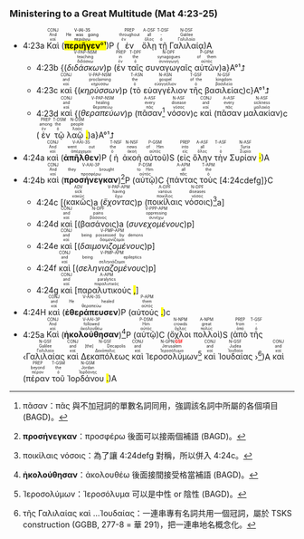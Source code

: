 ### Ministering to a Great Multitude (Mat 4:23-25)

- 4:23a <RUBY><ruby><ruby>Καὶ<rt>καί</rt></ruby><rt>And</rt></ruby><rt>CONJ</rt></RUBY> (<mark><RUBY><ruby><ruby><strong><strong>περιῆγεν</strong></strong><rt>περιάγω</rt></ruby><rt>He was going</rt></ruby><rt>V-IAI-3S</rt></RUBY>°¹</mark>)P (<RUBY><ruby><ruby>ἐν<rt>ἐν</rt></ruby><rt>throughout</rt></ruby><rt>PREP</rt></RUBY> <RUBY><ruby><ruby>ὅλῃ<rt>ὅλος</rt></ruby><rt>all</rt></ruby><rt>A-DSF</rt></RUBY> <RUBY><ruby><ruby>τῇ<rt>ὁ</rt></ruby><rt>-</rt></ruby><rt>T-DSF</rt></RUBY> <RUBY><ruby><ruby>Γαλιλαίᾳ<rt>Γαλιλαία</rt></ruby><rt>Galilee</rt></ruby><rt>N-DSF</rt></RUBY>)A 
	- 4:23b {(<RUBY><ruby><ruby><em><em>διδάσκων</em></em><rt>διδάσκω</rt></ruby><rt>teaching</rt></ruby><rt>V-PAP-NSM</rt></RUBY>)p (<RUBY><ruby><ruby>ἐν<rt>ἐν</rt></ruby><rt>in</rt></ruby><rt>PREP</rt></RUBY> <RUBY><ruby><ruby>ταῖς<rt>ὁ</rt></ruby><rt>the</rt></ruby><rt>T-DPF</rt></RUBY> <RUBY><ruby><ruby>συναγωγαῖς<rt>συναγωγή</rt></ruby><rt>synagogues</rt></ruby><rt>N-DPF</rt></RUBY> <RUBY><ruby><ruby>αὐτῶν<rt>αὐτός</rt></ruby><rt>of them</rt></ruby><rt>P-GPM</rt></RUBY>)a}A°¹⮥
	- 4:23c <RUBY><ruby><ruby>καὶ<rt>καί</rt></ruby><rt>and</rt></ruby><rt>CONJ</rt></RUBY> {(<RUBY><ruby><ruby><em><em>κηρύσσων</em></em><rt>κηρύσσω</rt></ruby><rt>proclaiming</rt></ruby><rt>V-PAP-NSM</rt></RUBY>)p (<RUBY><ruby><ruby>τὸ<rt>ὁ</rt></ruby><rt>the</rt></ruby><rt>T-ASN</rt></RUBY> <RUBY><ruby><ruby>εὐαγγέλιον<rt>εὐαγγέλιον</rt></ruby><rt>gospel</rt></ruby><rt>N-ASN</rt></RUBY> <RUBY><ruby><ruby>τῆς<rt>ὁ</rt></ruby><rt>of the</rt></ruby><rt>T-GSF</rt></RUBY> <RUBY><ruby><ruby>βασιλείας<rt>βασιλεία</rt></ruby><rt>kingdom</rt></ruby><rt>N-GSF</rt></RUBY>)c}A°¹⮥
	- 4:23d <RUBY><ruby><ruby>καὶ<rt>καί</rt></ruby><rt>and</rt></ruby><rt>CONJ</rt></RUBY> {(<RUBY><ruby><ruby><em><em>θεραπεύων</em></em><rt>θεραπεύω</rt></ruby><rt>healing</rt></ruby><rt>V-PAP-NSM</rt></RUBY>)p (<RUBY><ruby><ruby>πᾶσαν<rt>πᾶς</rt></ruby><rt>every</rt></ruby><rt>A-ASF</rt></RUBY>[^1] <RUBY><ruby><ruby>νόσον<rt>νόσος</rt></ruby><rt>disease</rt></ruby><rt>N-ASF</rt></RUBY>)c <RUBY><ruby><ruby>καὶ<rt>καί</rt></ruby><rt>and</rt></ruby><rt>CONJ</rt></RUBY> (<RUBY><ruby><ruby>πᾶσαν<rt>πᾶς</rt></ruby><rt>every</rt></ruby><rt>A-ASF</rt></RUBY> <RUBY><ruby><ruby>μαλακίαν<rt>μαλακία</rt></ruby><rt>sickness</rt></ruby><rt>N-ASF</rt></RUBY>)c (<RUBY><ruby><ruby>ἐν<rt>ἐν</rt></ruby><rt>among</rt></ruby><rt>PREP</rt></RUBY> <RUBY><ruby><ruby>τῷ<rt>ὁ</rt></ruby><rt>the</rt></ruby><rt>T-DSM</rt></RUBY> <RUBY><ruby><ruby>λαῷ <mark class="pm">.</mark><rt>λαός</rt></ruby><rt>people</rt></ruby><rt>N-DSM</rt></RUBY>)a}A°¹⮥
- 4:24a <RUBY><ruby><ruby>καὶ<rt>καί</rt></ruby><rt>And</rt></ruby><rt>CONJ</rt></RUBY> (<RUBY><ruby><ruby><strong><strong>ἀπῆλθεν</strong></strong><rt>ἀπέρχομαι</rt></ruby><rt>went out</rt></ruby><rt>V-AAI-3S</rt></RUBY>)P (<RUBY><ruby><ruby>ἡ<rt>ὁ</rt></ruby><rt>the</rt></ruby><rt>T-NSF</rt></RUBY> <RUBY><ruby><ruby>ἀκοὴ<rt>ἀκοή</rt></ruby><rt>news</rt></ruby><rt>N-NSF</rt></RUBY> <RUBY><ruby><ruby>αὐτοῦ<rt>αὐτός</rt></ruby><rt>of Him</rt></ruby><rt>P-GSM</rt></RUBY>)S (<RUBY><ruby><ruby>εἰς<rt>εἰς</rt></ruby><rt>into</rt></ruby><rt>PREP</rt></RUBY> <RUBY><ruby><ruby>ὅλην<rt>ὅλος</rt></ruby><rt>all</rt></ruby><rt>A-ASF</rt></RUBY> <RUBY><ruby><ruby>τὴν<rt>ὁ</rt></ruby><rt>-</rt></ruby><rt>T-ASF</rt></RUBY> <RUBY><ruby><ruby>Συρίαν <mark class="pm">·</mark><rt>Συρία</rt></ruby><rt>Syria</rt></ruby><rt>N-ASF</rt></RUBY>)A
- 4:24b <RUBY><ruby><ruby>καὶ<rt>καί</rt></ruby><rt>And</rt></ruby><rt>CONJ</rt></RUBY> (<RUBY><ruby><ruby><strong><strong>προσήνεγκαν</strong></strong><rt>προσφέρω</rt></ruby><rt>they brought</rt></ruby><rt>V-AAI-3P</rt></RUBY>)[^2]P (<RUBY><ruby><ruby>αὐτῷ<rt>αὐτός</rt></ruby><rt>to Him</rt></ruby><rt>P-DSM</rt></RUBY>)C {<RUBY><ruby><ruby>πάντας<rt>πᾶς</rt></ruby><rt>all</rt></ruby><rt>A-APM</rt></RUBY> <RUBY><ruby><ruby>τοὺς<rt>ὁ</rt></ruby><rt>the</rt></ruby><rt>T-APM</rt></RUBY> [4:24cdefg]}C
	- 4:24c [(<RUBY><ruby><ruby>κακῶς<rt>κακῶς</rt></ruby><rt>sick</rt></ruby><rt>ADV</rt></RUBY>)a (<RUBY><ruby><ruby><em><em>ἔχοντας</em></em><rt>ἔχω</rt></ruby><rt>having</rt></ruby><rt>V-PAP-APM</rt></RUBY>)p (<RUBY><ruby><ruby>ποικίλαις<rt>ποικίλος</rt></ruby><rt>various</rt></ruby><rt>A-DPF</rt></RUBY> <RUBY><ruby><ruby>νόσοις<rt>νόσος</rt></ruby><rt>diseases</rt></ruby><rt>N-DPF</rt></RUBY>)[^3]a]
	- 4:24d <RUBY><ruby><ruby>καὶ<rt>καί</rt></ruby><rt>and</rt></ruby><rt>CONJ</rt></RUBY> [(<RUBY><ruby><ruby>βασάνοις<rt>βάσανος</rt></ruby><rt>pains</rt></ruby><rt>N-DPF</rt></RUBY>)a (<RUBY><ruby><ruby><em><em>συνεχομένους</em></em><rt>συνέχω</rt></ruby><rt>oppressing</rt></ruby><rt>V-PPP-APM</rt></RUBY>)p]
	- 4:24e <RUBY><ruby><ruby>καὶ<rt>καί</rt></ruby><rt>and</rt></ruby><rt>CONJ</rt></RUBY> [(<RUBY><ruby><ruby><em><em>δαιμονιζομένους</em></em><rt>δαιμονίζομαι</rt></ruby><rt>being possessed by demons</rt></ruby><rt>V-PMP-APM</rt></RUBY>)p]
	- 4:24f <RUBY><ruby><ruby>καὶ<rt>καί</rt></ruby><rt>and</rt></ruby><rt>CONJ</rt></RUBY> [(<RUBY><ruby><ruby><em><em>σεληνιαζομένους</em></em><rt>σεληνιάζομαι</rt></ruby><rt>being epileptics</rt></ruby><rt>V-PMP-APM</rt></RUBY>)p]
	- 4:24g <RUBY><ruby><ruby>καὶ<rt>καί</rt></ruby><rt>and</rt></ruby><rt>CONJ</rt></RUBY> [<RUBY><ruby><ruby>παραλυτικούς <mark class="pm">,</mark><rt>παραλυτικός</rt></ruby><rt>paralytics</rt></ruby><rt>A-APM</rt></RUBY>]
- 4:24H <RUBY><ruby><ruby>καὶ<rt>καί</rt></ruby><rt>and</rt></ruby><rt>CONJ</rt></RUBY> (<RUBY><ruby><ruby><strong><strong>ἐθεράπευσεν</strong></strong><rt>θεραπεύω</rt></ruby><rt>He healed</rt></ruby><rt>V-AAI-3S</rt></RUBY>)P (<RUBY><ruby><ruby>αὐτούς <mark class="pm">.</mark><rt>αὐτός</rt></ruby><rt>them</rt></ruby><rt>P-APM</rt></RUBY>)c
- 4:25a <RUBY><ruby><ruby>Καὶ<rt>καί</rt></ruby><rt>And</rt></ruby><rt>CONJ</rt></RUBY> (<RUBY><ruby><ruby><strong><strong>ἠκολούθησαν</strong></strong><rt>ἀκολουθέω</rt></ruby><rt>followed</rt></ruby><rt>V-AAI-3P</rt></RUBY>)[^4]P (<RUBY><ruby><ruby>αὐτῷ<rt>αὐτός</rt></ruby><rt>Him</rt></ruby><rt>P-DSM</rt></RUBY>)C (<RUBY><ruby><ruby>ὄχλοι<rt>ὄχλος</rt></ruby><rt>crowds</rt></ruby><rt>N-NPM</rt></RUBY> <RUBY><ruby><ruby>πολλοὶ<rt>πολύς</rt></ruby><rt>great</rt></ruby><rt>A-NPM</rt></RUBY>)S (<RUBY><ruby><ruby>ἀπὸ<rt>ἀπό</rt></ruby><rt>from</rt></ruby><rt>PREP</rt></RUBY> <RUBY><ruby><ruby>τῆς<rt>ὁ</rt></ruby><rt>-</rt></ruby><rt>T-GSF</rt></RUBY> ‹<RUBY><ruby><ruby>Γαλιλαίας<rt>Γαλιλαία</rt></ruby><rt>Galilee</rt></ruby><rt>N-GSF</rt></RUBY> <RUBY><ruby><ruby>καὶ<rt>καί</rt></ruby><rt>and</rt></ruby><rt>CONJ</rt></RUBY> <RUBY><ruby><ruby>Δεκαπόλεως<rt>Δεκάπολις</rt></ruby><rt>[the] Decapolis</rt></ruby><rt>N-GSF</rt></RUBY> <RUBY><ruby><ruby>καὶ<rt>καί</rt></ruby><rt>and</rt></ruby><rt>CONJ</rt></RUBY> <RUBY><ruby><ruby>Ἱεροσολύμων<rt>Ἱεροσόλυμα</rt></ruby><rt>Jerusalem</rt></ruby><rt>N-GPN⁞<strong><font color='red'>GSF</font></strong></rt></RUBY>[^5] <RUBY><ruby><ruby>καὶ<rt>καί</rt></ruby><rt>and</rt></ruby><rt>CONJ</rt></RUBY> <RUBY><ruby><ruby>Ἰουδαίας<rt>Ἰουδαία</rt></ruby><rt>Judea</rt></ruby><rt>N-GSF</rt></RUBY> ›[^6])A <RUBY><ruby><ruby>καὶ<rt>καί</rt></ruby><rt>and</rt></ruby><rt>CONJ</rt></RUBY> (<RUBY><ruby><ruby>πέραν<rt>πέραν</rt></ruby><rt>beyond</rt></ruby><rt>PREP</rt></RUBY> <RUBY><ruby><ruby>τοῦ<rt>ὁ</rt></ruby><rt>the</rt></ruby><rt>T-GSM</rt></RUBY> <RUBY><ruby><ruby>Ἰορδάνου <mark class="pm">.</mark><rt>Ἰορδάνης</rt></ruby><rt>Jordan</rt></ruby><rt>N-GSM</rt></RUBY>)A

[^1]: πᾶσαν：πᾶς 與不加冠詞的單數名詞同用，強調該名詞中所屬的各個項目 (BAGD)。
[^2]: **προσήνεγκαν**：προσφέρω 後面可以接兩個補語 (BAGD)。
[^3]: ποικίλαις νόσοις：為了讓 4:24defg 對稱，所以併入 4:24c。
[^4]: **ἠκολούθησαν**：ἀκολουθέω 後面接間接受格當補語 (BAGD)。
[^5]: Ἱεροσολύμων：Ἱεροσόλυμα 可以是中性 or 陰性 (BAGD)。
[^6]: τῆς Γαλιλαίας καὶ ...Ἰουδαίας：一連串專有名詞共用一個冠詞，屬於 TSKS construction (GGBB, 277-8 = 華 291)，把一連串地名概念化。